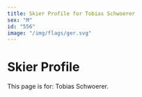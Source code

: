 ```yaml
---
title: Skier Profile for Tobias Schwoerer
sex: "M"
id: "556"
image: "/img/flags/ger.svg" 
---
```


# Skier Profile

This page is for: Tobias Schwoerer.
    